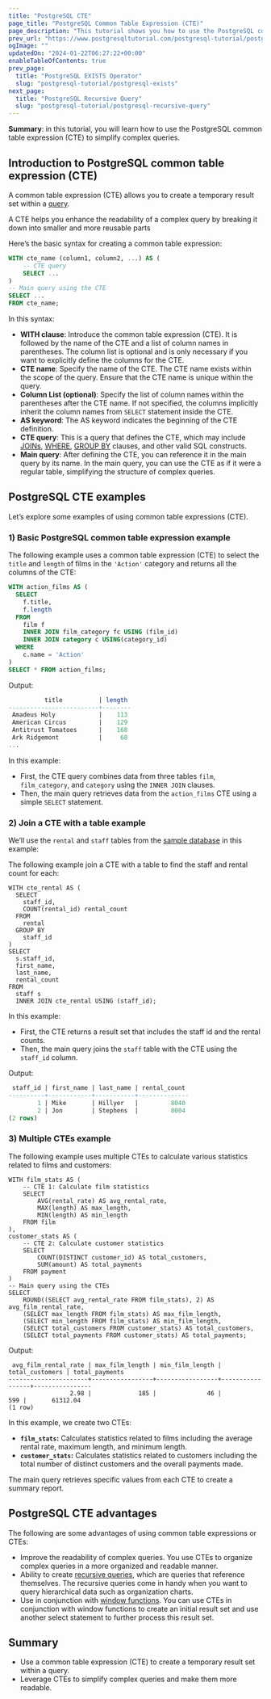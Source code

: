 ```yaml
---
title: "PostgreSQL CTE"
page_title: "PostgreSQL Common Table Expression (CTE)"
page_description: "This tutorial shows you how to use the PostgreSQL common table expression (CTE) to simplify complex queries."
prev_url: "https://www.postgresqltutorial.com/postgresql-tutorial/postgresql-cte/"
ogImage: ""
updatedOn: "2024-01-22T06:27:22+00:00"
enableTableOfContents: true
prev_page: 
  title: "PostgreSQL EXISTS Operator"
  slug: "postgresql-tutorial/postgresql-exists"
next_page: 
  title: "PostgreSQL Recursive Query"
  slug: "postgresql-tutorial/postgresql-recursive-query"
---
```





**Summary**: in this tutorial, you will learn how to use the PostgreSQL common table expression (CTE) to simplify complex queries.


## Introduction to PostgreSQL common table expression (CTE)

A common table expression (CTE) allows you to create a temporary result set within a [query](postgresql-select).

A CTE helps you enhance the readability of a complex query by breaking it down into smaller and more reusable parts

Here’s the basic syntax for creating a common table expression:


```sql
WITH cte_name (column1, column2, ...) AS (
    -- CTE query
    SELECT ...
)
-- Main query using the CTE
SELECT ...
FROM cte_name;
```
In this syntax:

* **WITH clause**: Introduce the common table expression (CTE). It is followed by the name of the CTE and a list of column names in parentheses. The column list is optional and is only necessary if you want to explicitly define the columns for the CTE.
* **CTE name**: Specify the name of the CTE. The CTE name exists within the scope of the query. Ensure that the CTE name is unique within the query.
* **Column List (optional)**: Specify the list of column names within the parentheses after the CTE name. If not specified, the columns implicitly inherit the column names from `SELECT` statement inside the CTE.
* **AS keyword**: The AS keyword indicates the beginning of the CTE definition.
* **CTE query**: This is a query that defines the CTE, which may include [JOINs](postgresql-joins), [WHERE](postgresql-where), [GROUP BY](postgresql-group-by) clauses, and other valid SQL constructs.
* **Main query**: After defining the CTE, you can reference it in the main query by its name. In the main query, you can use the CTE as if it were a regular table, simplifying the structure of complex queries.


## PostgreSQL CTE examples

Let’s explore some examples of using common table expressions (CTE).


### 1\) Basic PostgreSQL common table expression example

The following example uses a common table expression (CTE) to select the `title` and `length` of films in the `'Action'` category and returns all the columns of the CTE:


```sql
WITH action_films AS (
  SELECT 
    f.title, 
    f.length 
  FROM 
    film f 
    INNER JOIN film_category fc USING (film_id) 
    INNER JOIN category c USING(category_id) 
  WHERE 
    c.name = 'Action'
) 
SELECT * FROM action_films;
```
Output:


```sql
          title          | length
-------------------------+--------
 Amadeus Holy            |    113
 American Circus         |    129
 Antitrust Tomatoes      |    168
 Ark Ridgemont           |     68
...
```
In this example:

* First, the CTE query combines data from three tables `film`, `film_category`, and `category` using the `INNER JOIN` clauses.
* Then, the main query retrieves data from the `action_films` CTE using a simple `SELECT` statement.


### 2\) Join a CTE with a table example

We’ll use the `rental` and `staff` tables from the [sample database](../postgresql-getting-started/postgresql-sample-database) in this example:

The following example join a CTE with a table to find the staff and rental count for each:


```
WITH cte_rental AS (
  SELECT 
    staff_id, 
    COUNT(rental_id) rental_count 
  FROM 
    rental 
  GROUP BY 
    staff_id
) 
SELECT 
  s.staff_id, 
  first_name, 
  last_name, 
  rental_count 
FROM 
  staff s 
  INNER JOIN cte_rental USING (staff_id);
```
In this example:

* First, the CTE returns a result set that includes the staff id and the rental counts.
* Then, the main query joins the `staff` table with the CTE using the `staff_id` column.

Output:


```sql
 staff_id | first_name | last_name | rental_count
----------+------------+-----------+--------------
        1 | Mike       | Hillyer   |         8040
        2 | Jon        | Stephens  |         8004
(2 rows)
```

### 3\) Multiple CTEs example

The following example uses multiple CTEs to calculate various statistics related to films and customers:


```
WITH film_stats AS (
    -- CTE 1: Calculate film statistics
    SELECT
        AVG(rental_rate) AS avg_rental_rate,
        MAX(length) AS max_length,
        MIN(length) AS min_length
    FROM film
),
customer_stats AS (
    -- CTE 2: Calculate customer statistics
    SELECT
        COUNT(DISTINCT customer_id) AS total_customers,
        SUM(amount) AS total_payments
    FROM payment
)
-- Main query using the CTEs
SELECT
    ROUND((SELECT avg_rental_rate FROM film_stats), 2) AS avg_film_rental_rate,
    (SELECT max_length FROM film_stats) AS max_film_length,
    (SELECT min_length FROM film_stats) AS min_film_length,
    (SELECT total_customers FROM customer_stats) AS total_customers,
    (SELECT total_payments FROM customer_stats) AS total_payments;

```
Output:


```
 avg_film_rental_rate | max_film_length | min_film_length | total_customers | total_payments
----------------------+-----------------+-----------------+-----------------+----------------
                 2.98 |             185 |              46 |             599 |       61312.04
(1 row)
```
In this example, we create two CTEs:

* **`film_stats`:** Calculates statistics related to films including the average rental rate, maximum length, and minimum length.
* **`customer_stats`:** Calculates statistics related to customers including the total number of distinct customers and the overall payments made.

The main query retrieves specific values from each CTE to create a summary report.


## PostgreSQL CTE advantages

The following are some advantages of using common table expressions or CTEs:

* Improve the readability of complex queries. You use CTEs to organize complex queries in a more organized and readable manner.
* Ability to create [recursive queries](postgresql-recursive-query), which are queries that reference themselves. The recursive queries come in handy when you want to query hierarchical data such as organization charts.
* Use in conjunction with [window functions](../postgresql-window-function). You can use CTEs in conjunction with window functions to create an initial result set and use another select statement to further process this result set.


## Summary

* Use a common table expression (CTE) to create a temporary result set within a query.
* Leverage CTEs to simplify complex queries and make them more readable.


